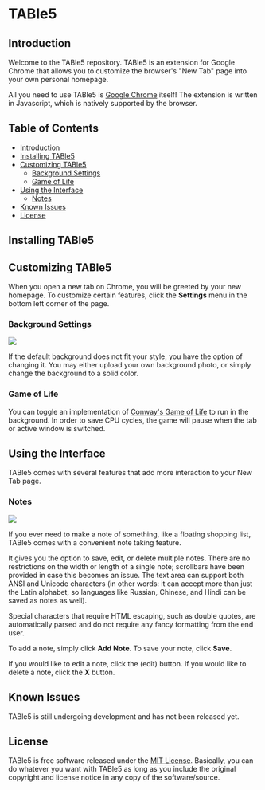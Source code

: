 # TABle5

## Introduction

Welcome to the TABle5 repository.  TABle5 is an extension for Google Chrome that allows you to customize the browser's "New Tab" page into your own personal homepage.

All you need to use TABle5 is [Google Chrome](https://www.google.com/chrome/browser/desktop/index.html) itself! The extension is written in Javascript, which is natively supported by the browser.

## Table of Contents

- [Introduction](#table5)
- [Installing TABle5](#installing-table5)
- [Customizing TABle5](#customizing-table5)
  - [Background Settings](#background-settings)
  - [Game of Life](#game-of-life)
- [Using the Interface](#using-the-interface)
  - [Notes](#notes)
- [Known Issues](#known-issues)
- [License](#license)

## Installing TABle5

## Customizing TABle5

When you open a new tab on Chrome, you will be greeted by your new homepage.  To customize certain features, click the **Settings** menu in the bottom left corner of the page.

### Background Settings

![](https://cloud.githubusercontent.com/assets/14128808/11459085/47d67714-969c-11e5-86ed-5fd002c96ee5.png)

If the default background does not fit your style, you have the option of changing it.
You may either upload your own background photo, or simply change the background to a solid color.

### Game of Life

You can toggle an implementation of [Conway's Game of Life](https://en.wikipedia.org/wiki/Conway's_Game_of_Life) to run in the background.  In order to save CPU cycles, the game will pause when the tab or active window is switched.

## Using the Interface

TABle5 comes with several features that add more interaction to your New Tab page.

### Notes

![](https://cloud.githubusercontent.com/assets/14128808/11510090/d12b6ea4-982f-11e5-8733-075e37cb2ebc.png)

If you ever need to make a note of something, like a floating shopping list, TABle5 comes with a convenient note taking feature.

It gives you the option to save, edit, or delete multiple notes.  There are no restrictions on the width or length of a single note; scrollbars have been provided in case this becomes an issue.  The text area can support both ANSI and Unicode characters (in other words: it can accept more than just the Latin alphabet, so languages like Russian, Chinese, and Hindi can be saved as notes as well).  

Special characters that require HTML escaping, such as double quotes, are automatically parsed and do not require any fancy formatting from the end user.

To add a note, simply click **Add Note**.  To save your note, click **Save**.

If you would like to edit a note, click the (edit) button.  If you would like to delete a note, click the **X** button.

## Known Issues

TABle5 is still undergoing development and has not been released yet.  

## License

TABle5 is free software released under the [MIT License](https://tldrlegal.com/license/mit-license).  Basically, you can do whatever you want with TABle5 as long as you include the original copyright and license notice in any copy of the software/source.


